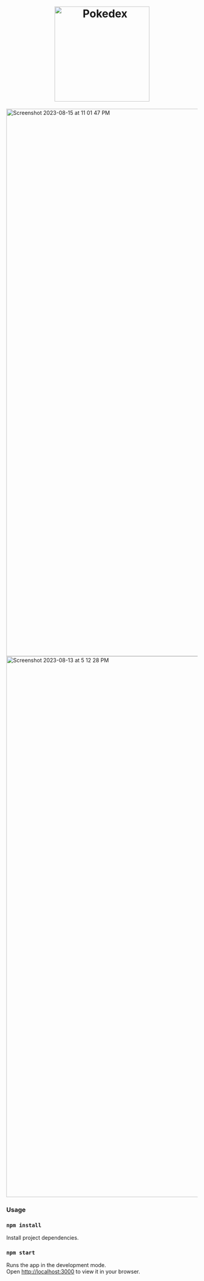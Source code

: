 <h1 align="center">
  <img alt="Pokedex" src="https://ik.imagekit.io/hwyksvj4iv/pokedex_N_WgWrJK0s.png" width="250px" />
</h1>

<img width="1440" alt="Screenshot 2023-08-15 at 11 01 47 PM" src="https://github.com/karamvirr/pokedex/assets/21179214/bdb7d7e9-bfb2-4f4a-9f96-7c8b4c736478">

<img width="1423" alt="Screenshot 2023-08-13 at 5 12 28 PM" src="https://github.com/karamvirr/pokedex/assets/21179214/8d6618c2-634f-4d14-b104-6625a80f2e5c">

### Usage

### `npm install`

Install project dependencies.

### `npm start`

Runs the app in the development mode.\
Open [http://localhost:3000](http://localhost:3000) to view it in your browser.
